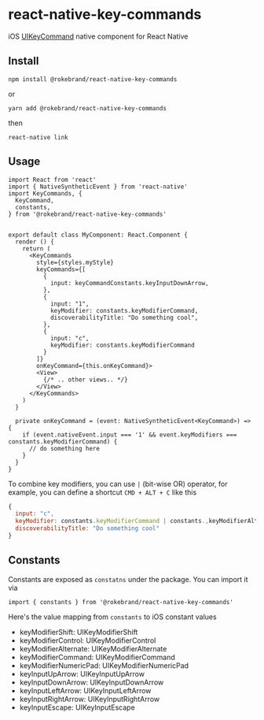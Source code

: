 # react-native-key-commands
iOS [UIKeyCommand](https://developer.apple.com/documentation/uikit/uikeycommand) native component for React Native

## Install

```
npm install @rokebrand/react-native-key-commands
```

or 

```
yarn add @rokebrand/react-native-key-commands
```

then

```
react-native link
```

## Usage

```JSX
import React from 'react'
import { NativeSyntheticEvent } from 'react-native'
import KeyCommands, {
  KeyCommand,
  constants,
} from '@rokebrand/react-native-key-commands'


export default class MyComponent: React.Component {
  render () {
    return (
      <KeyCommands
        style={styles.myStyle}
        keyCommands={[
          {
            input: keyCommandConstants.keyInputDownArrow,
          },
          {
            input: "1",
            keyModifier: constants.keyModifierCommand,
            discoverabilityTitle: "Do something cool",
          },
          {
            input: "c",
            keyModifier: constants.keyModifierCommand
          }
        ]}
        onKeyCommand={this.onKeyCommand}>
        <View>
          {/* .. other views.. */}
        </View>
      </KeyCommands>
    )
  }
  
  private onKeyCommand = (event: NativeSyntheticEvent<KeyCommand>) => {
    if (event.nativeEvent.input === '1' && event.keyModifiers === constants.keyModifierCommand) {
      // do something here
    }
  }
}
```

To combine key modifiers, you can use `|` (bit-wise OR) operator, for example, you can define a shortcut `CMD + ALT + C` like this

```js
{
  input: "c",
  keyModifier: constants.keyModifierCommand | constants.,keyModifierAlternate
  discoverabilityTitle: "Do something cool"
}
```

## Constants

Constants are exposed as `constatns` under the package. You can import it via

```
import { constants } from '@rokebrand/react-native-key-commands'
```

Here's the value mapping from `constants` to iOS constant values

 - keyModifierShift: UIKeyModifierShift
 - keyModifierControl: UIKeyModifierControl
 - keyModifierAlternate: UIKeyModifierAlternate
 - keyModifierCommand: UIKeyModifierCommand
 - keyModifierNumericPad: UIKeyModifierNumericPad
 - keyInputUpArrow: UIKeyInputUpArrow
 - keyInputDownArrow: UIKeyInputDownArrow
 - keyInputLeftArrow: UIKeyInputLeftArrow
 - keyInputRightArrow: UIKeyInputRightArrow
 - keyInputEscape: UIKeyInputEscape
 
